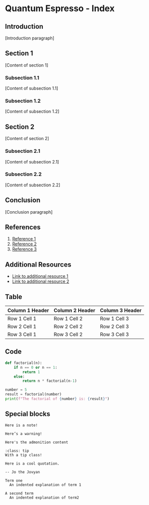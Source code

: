 # Quantum Espresso - Index

## Introduction

[Introduction paragraph]

## Section 1

[Content of section 1]

### Subsection 1.1

[Content of subsection 1.1]

### Subsection 1.2

[Content of subsection 1.2]

## Section 2

[Content of section 2]

### Subsection 2.1

[Content of subsection 2.1]

### Subsection 2.2

[Content of subsection 2.2]

## Conclusion

[Conclusion paragraph]

## References

1. [Reference 1](https://www.example.com)
2. [Reference 2](https://www.example.com)
3. [Reference 3](https://www.example.com)

## Additional Resources

- [Link to additional resource 1](https://www.example.com)
- [Link to additional resource 2](https://www.example.com)

## Table

| Column 1 Header | Column 2 Header | Column 3 Header |
| --------------- | --------------- | --------------- |
| Row 1 Cell 1    | Row 1 Cell 2    | Row 1 Cell 3    |
| Row 2 Cell 1    | Row 2 Cell 2    | Row 2 Cell 3    |
| Row 3 Cell 1    | Row 3 Cell 2    | Row 3 Cell 3    |


## Code

```python
def factorial(n):
    if n == 0 or n == 1:
        return 1
    else:
        return n * factorial(n-1)

number = 5
result = factorial(number)
print(f"The factorial of {number} is: {result}")
```


## Special blocks

```{note}
Here is a note!
```

```{warning}
Here’s a warning!
```

```{admonition} Here's your admonition
Here's the admonition content
```

`````{admonition} This admonition was styled...
:class: tip
With a tip class!
`````

```{epigraph}
Here is a cool quotation.

-- Jo the Jovyan
```

```{glossary}
Term one
  An indented explanation of term 1

A second term
  An indented explanation of term2
```